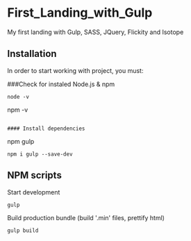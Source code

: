 # First_Landing_with_Gulp
My first landing with Gulp, SASS, JQuery, Flickity and Isotope


## Installation

In order to start working with project, you must:

###Check for instaled Node.js & npm
```
node -v
```
npm -v
```

#### Install dependencies
```
npm gulp
```
npm i gulp --save-dev
```

## NPM scripts

Start development

```
gulp
```

Build production bundle (build '.min' files, prettify html)

```
gulp build
```
